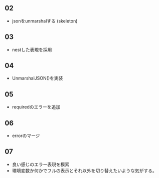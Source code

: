 ## 02

- jsonをunmarshalする (skeleton)

## 03

-  nestした表現を採用

## 04

- UnmarshalJSON()を実装

## 05

- requiredのエラーを追加

## 06

- errorのマージ

## 07

- 良い感じのエラー表現を模索
- 環境変数か何かでフルの表示とそれ以外を切り替えたいような気がする。



